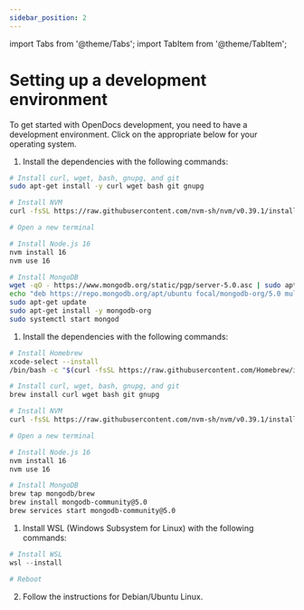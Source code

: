 ```yaml
---
sidebar_position: 2
---
```


import Tabs from '@theme/Tabs';
import TabItem from '@theme/TabItem';

# Setting up a development environment

To get started with OpenDocs development, you need to have a development environment.
Click on the appropriate below for your operating system.

<Tabs>
<TabItem value="debian" label="Debian/Ubuntu Linux">

1. Install the dependencies with the following commands:
```bash
# Install curl, wget, bash, gnupg, and git
sudo apt-get install -y curl wget bash git gnupg

# Install NVM
curl -fsSL https://raw.githubusercontent.com/nvm-sh/nvm/v0.39.1/install.sh | bash

# Open a new terminal

# Install Node.js 16
nvm install 16
nvm use 16

# Install MongoDB
wget -qO - https://www.mongodb.org/static/pgp/server-5.0.asc | sudo apt-key add -
echo "deb https://repo.mongodb.org/apt/ubuntu focal/mongodb-org/5.0 multiverse" | sudo tee /etc/apt/sources.list.d/mongodb-org-5.0.list
sudo apt-get update
sudo apt-get install -y mongodb-org
sudo systemctl start mongod
```

</TabItem>
<TabItem value="mac" label="MacOS">

1. Install the dependencies with the following commands:
```bash
# Install Homebrew
xcode-select --install
/bin/bash -c "$(curl -fsSL https://raw.githubusercontent.com/Homebrew/install/HEAD/install.sh)"

# Install curl, wget, bash, gnupg, and git
brew install curl wget bash git gnupg

# Install NVM
curl -fsSL https://raw.githubusercontent.com/nvm-sh/nvm/v0.39.1/install.sh | bash

# Open a new terminal

# Install Node.js 16
nvm install 16
nvm use 16

# Install MongoDB
brew tap mongodb/brew
brew install mongodb-community@5.0
brew services start mongodb-community@5.0
```

</TabItem>
<TabItem value="windows" label="Windows">

1. Install WSL (Windows Subsystem for Linux) with the following commands:
```powershell
# Install WSL
wsl --install

# Reboot
```
2. Follow the instructions for Debian/Ubuntu Linux.

</TabItem>
</Tabs>
